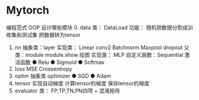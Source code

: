 # Mytorch
编程范式
OOP
设计哪些模块
0. data
类： DataLoad 
功能： 随机把数据分割成训练集和测试集
把数据转为tensor
1. nn
抽象类：layer
实现类：
Linear
conv2
Batchnorm
Maxpool
dropout
父类：module
module.show 绘图
实现类： MLP
自定义层数：Sequential
激活函数
● Relu
● Sigmoid
● Softmax
2. loss 
MSE
Crossentropy
3. optim
抽象类 optimizer
● SGD
● Adam
4. tensor
实现自动梯度
计算tensor的梯度
保存tensor的梯度
5. evaluator
类： FP,TP,TN,PN四项 + 混淆矩阵
 
